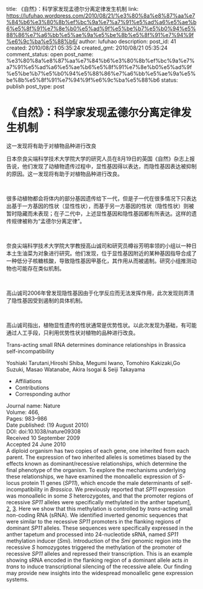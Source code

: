 title: 《自然》：科学家发现孟德尔分离定律发生机制
link: https://lufuhao.wordpress.com/2010/08/21/%e3%80%8a%e8%87%aa%e7%84%b6%e3%80%8b%ef%bc%9a%e7%a7%91%e5%ad%a6%e5%ae%b6%e5%8f%91%e7%8e%b0%e5%ad%9f%e5%be%b7%e5%b0%94%e5%88%86%e7%a6%bb%e5%ae%9a%e5%be%8b%e5%8f%91%e7%94%9f%e6%9c%ba%e5%88%b6/
author: lufuhao
description: 
post_id: 41
created: 2010/08/21 05:35:24
created_gmt: 2010/08/21 05:35:24
comment_status: open
post_name: %e3%80%8a%e8%87%aa%e7%84%b6%e3%80%8b%ef%bc%9a%e7%a7%91%e5%ad%a6%e5%ae%b6%e5%8f%91%e7%8e%b0%e5%ad%9f%e5%be%b7%e5%b0%94%e5%88%86%e7%a6%bb%e5%ae%9a%e5%be%8b%e5%8f%91%e7%94%9f%e6%9c%ba%e5%88%b6
status: publish
post_type: post

# 《自然》：科学家发现孟德尔分离定律发生机制

这一发现将有助于对植物品种进行改良  


日本奈良尖端科学技术大学院大学的研究人员在8月19日的英国《自然》杂志上报告说，他们发现了动植物遗传过程中，显性基因得以表达，而隐性基因表达被抑制的原因。这一发现将有助于对植物品种进行改良。

 

很多动植物都会将体内的部分基因遗传给下一代，但是子一代在很多情况下只表达出基于一方基因的性状（显性性状），而基于另一方基因的性状（隐性性状）则被暂时隐藏而未表现；在子二代中，上述显性基因和隐性基因都有所表达。这样的遗传规律被称为“孟德尔分离定律”。

 

奈良尖端科学技术大学院大学教授高山诚司和研究员樽谷芳明率领的小组以一种日本土生油菜为对象进行研究。他们发现，位于显性基因附近的某种基因指导合成了一种低分子核糖核酸，导致隐性基因甲基化，其作用从而被遏制。研究小组推测动物也可能存在类似机制。

 

高山诚司2006年曾发现隐性基因由于化学反应而无法发挥作用，此次发现则弄清了隐性基因受到遏制的具体机制。

 

高山诚司指出，植物显性遗传的性状通常是优势性状。以此次发现为基础，有可能通过人工手段，只利用优势性状对植物的品种进行改良。   
  
Trans-acting small RNA determines dominance relationships in Brassica self-incompatibility  
  
Yoshiaki Tarutani,Hiroshi Shiba, Megumi Iwano, Tomohiro Kakizaki,Go Suzuki, Masao Watanabe, Akira Isogai & Seiji Takayama  
* Affiliations  
* Contributions  
* Corresponding author  
  
Journal name: Nature  
Volume: 466,  
Pages: 983–986  
Date published: (19 August 2010)  
DOI: doi:10.1038/nature09308  
Received 10 September 2009  
Accepted 24 June 2010   
A diploid organism has two copies of each gene, one inherited from each parent. The expression of two inherited alleles is sometimes biased by the effects known as dominant/recessive relationships, which determine the final phenotype of the organism. To explore the mechanisms underlying these relationships, we have examined the monoallelic expression of _S_-locus protein 11 genes (_SP11_), which encode the male determinants of self-incompatibility in _Brassica_. We previously reported that _SP11_ expression was monoallelic in some _S_ heterozygotes, and that the promoter regions of recessive _SP11_ alleles were specifically methylated in the anther tapetum[1](http://www.nature.com/nature/journal/v466/n7309/full/nature09308.html#ref1), [2](http://www.nature.com/nature/journal/v466/n7309/full/nature09308.html#ref2), [3](http://www.nature.com/nature/journal/v466/n7309/full/nature09308.html#ref3). Here we show that this methylation is controlled by _trans_-acting small non-coding RNA (sRNA). We identified inverted genomic sequences that were similar to the recessive _SP11_ promoters in the flanking regions of dominant _SP11_ alleles. These sequences were specifically expressed in the anther tapetum and processed into 24-nucleotide sRNA, named _SP11_ methylation inducer (_Smi_). Introduction of the _Smi_ genomic region into the recessive _S_ homozygotes triggered the methylation of the promoter of recessive _SP11_ alleles and repressed their transcription. This is an example showing sRNA encoded in the flanking region of a dominant allele acts _in trans_ to induce transcriptional silencing of the recessive allele. Our finding may provide new insights into the widespread monoallelic gene expression systems.